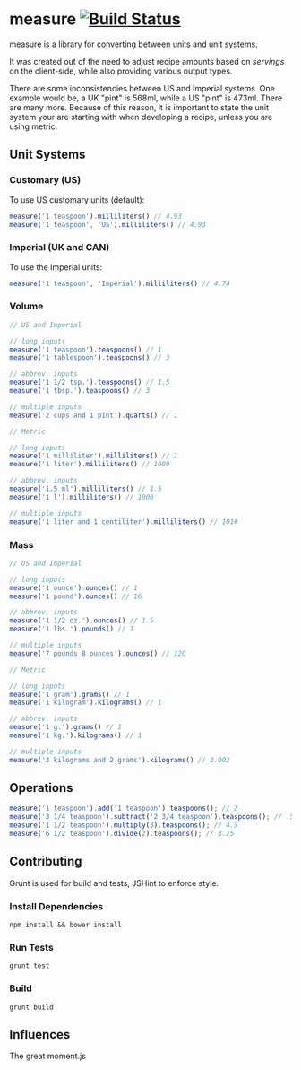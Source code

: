 # measure [![Build Status](https://travis-ci.org/dubbs/measure.png)](https://travis-ci.org/dubbs/measure)

measure is a library for converting between units and unit systems.

It was created out of the need to adjust recipe amounts based on *servings* on the client-side, while also providing various output types.

There are some inconsistencies between US and Imperial systems.  One example would be, a UK "pint" is 568ml, while a US "pint" is 473ml.  There are many more.  Because of this reason, it is important to state the unit system your are starting with when developing a recipe, unless you are using metric.

## Unit Systems

### Customary (US)

To use US customary units (default):

```js
measure('1 teaspoon').milliliters() // 4.93
measure('1 teaspoon', 'US').milliliters() // 4.93
```

### Imperial (UK and CAN)

To use the Imperial units:

```js
measure('1 teaspoon', 'Imperial').milliliters() // 4.74
```

### Volume

```js
// US and Imperial

// long inputs
measure('1 teaspoon').teaspoons() // 1
measure('1 tablespoon').teaspoons() // 3

// abbrev. inputs
measure('1 1/2 tsp.').teaspoons() // 1.5
measure('1 tbsp.').teaspoons() // 3

// multiple inputs
measure('2 cups and 1 pint').quarts() // 1

// Metric

// long inputs
measure('1 milliliter').milliliters() // 1
measure('1 liter').milliliters() // 1000

// abbrev. inputs
measure('1.5 ml').milliliters() // 1.5
measure('1 l').milliliters() // 1000

// multiple inputs
measure('1 liter and 1 centiliter').milliliters() // 1010
```

### Mass

```js
// US and Imperial

// long inputs
measure('1 ounce').ounces() // 1
measure('1 pound').ounces() // 16

// abbrev. inputs
measure('1 1/2 oz.').ounces() // 1.5
measure('1 lbs.').pounds() // 1

// multiple inputs
measure('7 pounds 8 ounces').ounces() // 120

// Metric

// long inputs
measure('1 gram').grams() // 1
measure('1 kilogram').kilograms() // 1

// abbrev. inputs
measure('1 g.').grams() // 1
measure('1 kg.').kilograms() // 1

// multiple inputs
measure('3 kilograms and 2 grams').kilograms() // 3.002
```

## Operations

```js
measure('1 teaspoon').add('1 teaspoon').teaspoons(); // 2
measure('3 1/4 teaspoon').subtract('2 3/4 teaspoon').teaspoons(); // .5
measure('1 1/2 teaspoon').multiply(3).teaspoons(); // 4.5
measure('6 1/2 teaspoon').divide(2).teaspoons(); // 3.25
```

## Contributing

Grunt is used for build and tests, JSHint to enforce style.

### Install Dependencies

```
npm install && bower install
```

### Run Tests

```
grunt test
```

### Build

```
grunt build
```

## Influences

The great moment.js



